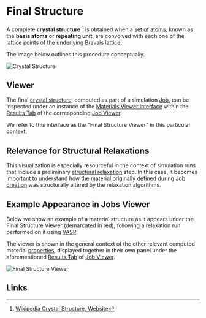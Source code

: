 # Final Structure

A complete **crystal structure** [^1] is obtained when a [set of atoms](basis-atoms.md), known as the **basis atoms** or **repeating unit**, are convolved with each one of the lattice points of the underlying [Bravais lattice](lattice.md). 

The image below outlines this procedure conceptually.

![Crystal Structure](/images/crystal_structure.jpg "Crystal Structure")

## Viewer

The final [crystal structure](../../materials/overview.md), computed as part of a simulation [Job](../../jobs/overview.md), can be inspected under an instance of the [Materials Viewer interface](../../materials/ui/viewer.md) within the [Results Tab](../../jobs/ui/results-tab.md) of the corresponding [Job Viewer](../../jobs/ui/viewer.md). 

We refer to this interface as the "Final Structure Viewer" in this particular context.

## Relevance for Structural Relaxations

This visualization is especially resourceful in the context of simulation runs that include a preliminary [structural relaxation](../../workflows/addons/structural-relaxation.md) step. In this case, it becomes important to understand how the material [originally defined](../../jobs-designer/materials-tab.md) during [Job creation](../../jobs-designer/overview.md) was structurally altered by the relaxation algorithms.

## Example Appearance in Jobs Viewer

Below we show an example of a material structure as it appears under the Final Structure Viewer (demarcated in red), following a relaxation run performed on it using [VASP](../../software/modeling/vasp.md). 

The viewer is shown in the general context of the other relevant computed material [properties](../overview.md), displayed together in their own panel under the aforementioned [Results Tab](../../jobs/ui/results-tab.md) of [Job Viewer](../../jobs/ui/viewer.md).

![Final Structure Viewer](/images/Properties/final-structure-viewer.png "Final Structure Viewer")

## Links

[^1]: [Wikipedia Crystal Structure, Website](https://en.wikipedia.org/wiki/Crystal_structure)
